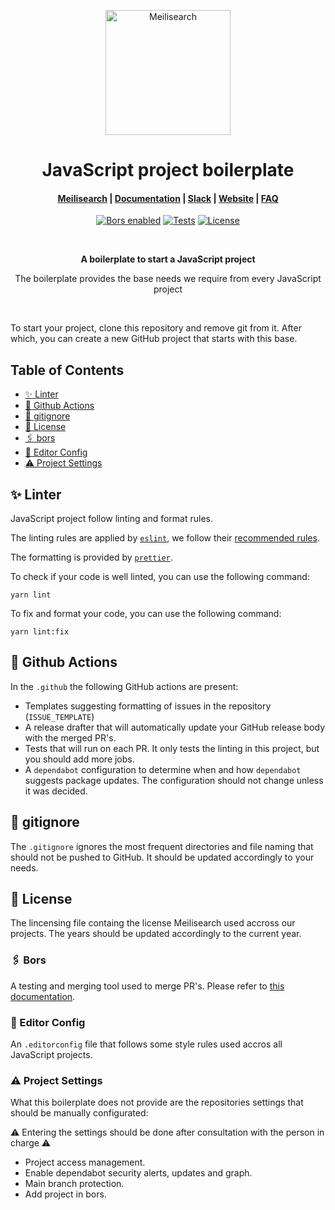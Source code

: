 <p align="center">
  <img src="https://github.com/meilisearch/Meilisearch/raw/main/assets/logo.svg" alt="Meilisearch" width="200" height="200" />
</p>

<h1 align="center">JavaScript project boilerplate</h1>

<h4 align="center">
  <a href="https://github.com/meilisearch/meilisearch">Meilisearch</a> |
  <a href="https://docs.meilisearch.com">Documentation</a> |
  <a href="https://slack.meilisearch.com">Slack</a> |
  <a href="https://www.meilisearch.com">Website</a> |
  <a href="https://docs.meilisearch.com/faq">FAQ</a>
</h4>

<p align="center">
  <a href="https://app.bors.tech/repositories/34942"><img src="https://bors.tech/images/badge_small.svg" alt="Bors enabled"></a>
    <a href="https://github.com/meilisearch/js-project-boilerplate/actions"><img src="https://github.com/meilisearch/js-project-boilerplate/workflows/Tests/badge.svg" alt="Tests"></a>
  <a href="https://github.com/meilisearch/js-project-boilerplate/blob/main/LICENCE"><img src="https://img.shields.io/badge/license-MIT-informational" alt="License"></a>
</p>
<br/>

<p align="center" style="font-weight:bold;" >A boilerplate to start a JavaScript project</p>
<p align="center">The boilerplate provides the base needs we require from every JavaScript project</p>

<br/>

To start your project, clone this repository and remove git from it. After which, you can create a new GitHub project that starts with this base.

## Table of Contents

- [✨ Linter](#-linter)
- [🔧 Github Actions](#-github-actions)
- [🙈 gitignore](#-gitignore)
- [📄 License](#-license)
- [🖇 bors](#-bors)
- [🎳 Editor Config](#-editor-config)
- [⚠️ Project Settings](#-project-settings)

## ✨ Linter

JavaScript project follow linting and format rules.

The linting rules are applied by [`eslint`](https://github.com/eslint/eslint), we follow their [recommended rules](https://eslint.org/docs/rules/).

The formatting is provided by [`prettier`](https://github.com/prettier/prettier).

To check if your code is well linted, you can use the following command:

```
yarn lint
```

To fix and format your code, you can use the following command:

```
yarn lint:fix
```

## 🔧 Github Actions

In the `.github` the following GitHub actions are present:

- Templates suggesting formatting of issues in the repository (`ISSUE_TEMPLATE`)
- A release drafter that will automatically update your GitHub release body with the merged PR's.
- Tests that will run on each PR. It only tests the linting in this project, but you should add more jobs.
- A `dependabot` configuration to determine when and how `dependabot` suggests package updates. The configuration should not change unless it was decided.

## 🙈 gitignore

The `.gitignore` ignores the most frequent directories and file naming that should not be pushed to GitHub. It should be updated accordingly to your needs.

## 📄 License

The lincensing file containg the license Meilisearch used accross our projects. The years should be updated accordingly to the current year.

### 🖇 Bors

A testing and merging tool used to merge PR's. Please refer to [this documentation](https://github.com/meilisearch/integration-guides/blob/main/guides/bors.md).

### 🎳 Editor Config

An `.editorconfig` file that follows some style rules used accros all JavaScript projects.

### ⚠️ Project Settings


What this boilerplate does not provide are the repositories settings that should be manually configurated:
<br>

⚠️ Entering the settings should be done after consultation with the person in charge ⚠️

- Project access management.
- Enable dependabot security alerts, updates and graph.
- Main branch protection.
- Add project in bors.
